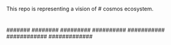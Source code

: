 This repo is representing a vision of # cosmos ecosystem.
#
##
###
####
#####
######
#######
########
#########
##########
###########
############
#############
